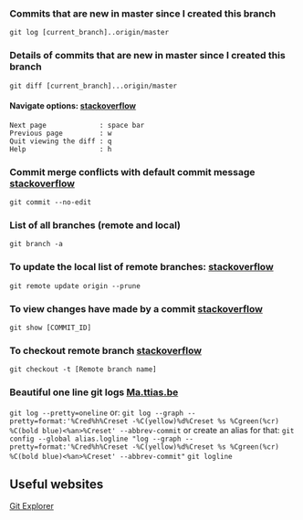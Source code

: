 ### Commits that are new in master since I created this branch
`git log [current_branch]..origin/master`

### Details of commits that are new in master since I created this branch
`git diff [current_branch]...origin/master`
#### Navigate options: [stackoverflow](https://stackoverflow.com/a/8640894/2443849)
```Next line             : return
Next page             : space bar
Previous page         : w
Quit viewing the diff : q
Help                  : h
```

### Commit merge conflicts with default commit message [stackoverflow](https://stackoverflow.com/a/36189488/2443849)
`git commit --no-edit`

### List of all branches (remote and local)
`git branch -a`
### To update the local list of remote branches: [stackoverflow](https://stackoverflow.com/a/36358502/2443849)
`git remote update origin --prune`

### To view changes have made by a commit [stackoverflow](https://stackoverflow.com/a/17563740/2443849)
`git show [COMMIT_ID]`

### To checkout remote branch [stackoverflow](https://stackoverflow.com/questions/1783405/how-do-i-check-out-a-remote-git-branch)
`git checkout -t [Remote branch name]`

### Beautiful one line git logs [Ma.ttias.be](https://ma.ttias.be/pretty-git-log-in-one-line/)
`git log --pretty=oneline`
 or:
`git log --graph --pretty=format:'%Cred%h%Creset -%C(yellow)%d%Creset %s %Cgreen(%cr) %C(bold blue)<%an>%Creset' --abbrev-commit`
or create an alias for that:
`git config --global alias.logline "log --graph --pretty=format:'%Cred%h%Creset -%C(yellow)%d%Creset %s %Cgreen(%cr) %C(bold blue)<%an>%Creset' --abbrev-commit"`
`git logline`

## Useful websites
[Git Explorer](https://gitexplorer.com/)
